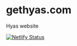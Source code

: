 # gethyas.com
Hyas website

[![Netlify Status](https://api.netlify.com/api/v1/badges/72c25737-babf-44b6-98a5-eeb6861ac904/deploy-status)](https://app.netlify.com/sites/gethyas/deploys)
